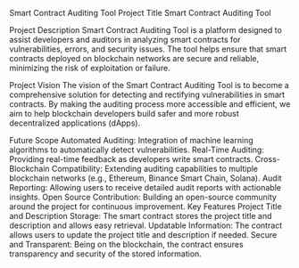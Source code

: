 Smart Contract Auditing Tool
Project Title
Smart Contract Auditing Tool

Project Description
Smart Contract Auditing Tool is a platform designed to assist developers and auditors in analyzing smart contracts for vulnerabilities, errors, and security issues. The tool helps ensure that smart contracts deployed on blockchain networks are secure and reliable, minimizing the risk of exploitation or failure.

Project Vision
The vision of the Smart Contract Auditing Tool is to become a comprehensive solution for detecting and rectifying vulnerabilities in smart contracts. By making the auditing process more accessible and efficient, we aim to help blockchain developers build safer and more robust decentralized applications (dApps).

Future Scope
Automated Auditing: Integration of machine learning algorithms to automatically detect vulnerabilities.
Real-Time Auditing: Providing real-time feedback as developers write smart contracts.
Cross-Blockchain Compatibility: Extending auditing capabilities to multiple blockchain networks (e.g., Ethereum, Binance Smart Chain, Solana).
Audit Reporting: Allowing users to receive detailed audit reports with actionable insights.
Open Source Contribution: Building an open-source community around the project for continuous improvement.
Key Features
Project Title and Description Storage: The smart contract stores the project title and description and allows easy retrieval.
Updatable Information: The contract allows users to update the project title and description if needed.
Secure and Transparent: Being on the blockchain, the contract ensures transparency and security of the stored information.
